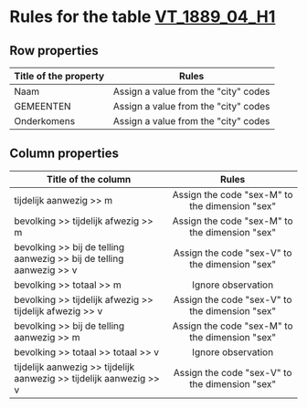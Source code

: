 # Rules for the table [VT_1889_04_H1](https://github.com/cgueret/DataDump/blob/master/xls-marked/VT_1889_04_H1_marked.xls?raw=true)
## Row properties
| Title of the property | Rules |
| --------------------- |:-----:|
| Naam | Assign a value from the "city" codes |
| GEMEENTEN | Assign a value from the "city" codes |
| Onderkomens | Assign a value from the "city" codes |
## Column properties
| Title of the column | Rules |
| --------------------- |:-----:|
| tijdelijk aanwezig >> m | Assign the code "sex-M" to the dimension "sex" |
| bevolking >> tijdelijk afwezig >> m | Assign the code "sex-M" to the dimension "sex" |
| bevolking >> bij de telling aanwezig >> bij de telling aanwezig >> v | Assign the code "sex-V" to the dimension "sex" |
| bevolking >> totaal >> m | Ignore observation |
| bevolking >> tijdelijk afwezig >> tijdelijk afwezig >> v | Assign the code "sex-V" to the dimension "sex" |
| bevolking >> bij de telling aanwezig >> m | Assign the code "sex-M" to the dimension "sex" |
| bevolking >> totaal >> totaal >> v | Ignore observation |
| tijdelijk aanwezig >> tijdelijk aanwezig >> tijdelijk aanwezig >> v | Assign the code "sex-V" to the dimension "sex" |
